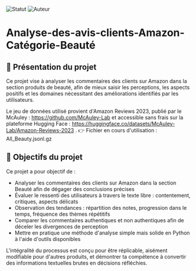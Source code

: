![Statut](https://img.shields.io/badge/🔥_Projet-Actif-EA4C4C.svg)
![Auteur](https://img.shields.io/badge/Auteur-Tatiana%20SANGUEAL%20NAHAM-blue)

# Analyse-des-avis-clients-Amazon-Catégorie-Beauté

## 🧭 Présentation du projet
Ce projet vise à analyser les commentaires des clients sur Amazon dans la section produits de beauté, afin de mieux saisir les perceptions, les aspects positifs et les domaines nécessitant des améliorations identifiés par les utilisateurs.

 Le jeu de données utilisé provient d'Amazon Reviews 2023, publié par le McAuley : https://github.com/McAuley-Lab  et accessible sans frais sur la plateforme Hugging Face : https://huggingface.co/datasets/McAuley-Lab/Amazon-Reviews-2023  . 👉  Fichier en cours d'utilisation : All_Beauty.jsonl.gz

## 🎯 Objectifs du projet
Ce projet a pour objectif de :
- Analyser les commentaires des clients sur Amazon dans la section Beauté afin de dégager des conclusions précises
- Évaluer le ressenti des utilisateurs à travers le texte libre : contentement, critiques, aspects délicats
- Observation des tendances : répartition des notes, progression dans le temps, fréquence des thèmes répétitifs
- Comparer les commentaires authentiques et non authentiques afin de déceler les divergences de perception
- Mettre en pratique une méthode d'analyse simple mais solide en Python à l'aide d'outils disponibles

L'intégralité du processus est conçu pour être réplicable, aisément modifiable pour d'autres produits, et démontrer ta compétence à convertir des informations textuelles brutes en décisions réfléchies.
